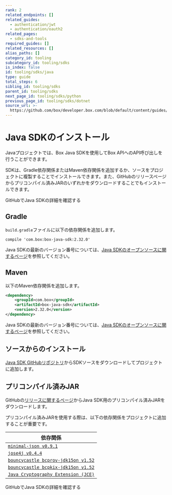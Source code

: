 ```yaml
---
rank: 2
related_endpoints: []
related_guides:
  - authentication/jwt
  - authentication/oauth2
related_pages:
  - sdks-and-tools
required_guides: []
related_resources: []
alias_paths: []
category_id: tooling
subcategory_id: tooling/sdks
is_index: false
id: tooling/sdks/java
type: guide
total_steps: 6
sibling_id: tooling/sdks
parent_id: tooling/sdks
next_page_id: tooling/sdks/python
previous_page_id: tooling/sdks/dotnet
source_url: >-
  https://github.com/box/developer.box.com/blob/default/content/guides/tooling/sdks/java.md
---
```

# Java SDKのインストール

Javaプロジェクトでは、Box Java SDKを使用してBox APIへのAPI呼び出しを行うことができます。

SDKは、Gradle依存関係またはMaven依存関係を追加するか、ソースをプロジェクトに複製することでインストールできます。また、GitHubのリリースページからプリコンパイル済みJARのいずれかをダウンロードすることでもインストールできます。

<CTA to="https://github.com/box/box-java-sdk">

GitHubでJava SDKの詳細を確認する

</CTA>

## Gradle

`build.gradle`ファイルに以下の依存関係を追加します。

```shell
compile 'com.box:box-java-sdk:2.32.0'
```

<Message>

Java SDKの最新のバージョン番号については、[Java SDKのオープンソースに関するページ][java-os]を参照してください。

</Message>

## Maven

以下のMaven依存関係を追加します。

```xml
<dependency>
    <groupId>com.box</groupId>
    <artifactId>box-java-sdk</artifactId>
    <version>2.32.0</version>
</dependency>
```

<Message>

Java SDKの最新のバージョン番号については、[Java SDKのオープンソースに関するページ][java-os]を参照してください。

</Message>

## ソースからのインストール

[Java SDK GitHubリポジトリ][java-sdk-src]からSDKソースをダウンロードしてプロジェクトに追加します。

## プリコンパイル済みJAR

GitHubの[リリースに関するページ][java-sdk-releases]からJava SDK用のプリコンパイル済みJARをダウンロードします。

プリコンパイル済みJARを使用する際は、以下の依存関係をプロジェクトに追加することが重要です。

<!-- markdownlint-disable line-length -->

| 依存関係                                                     |
| -------------------------------------------------------- |
| [`minimal-json v0.9.1`][dependency-min-json]             |
| [`jose4j v0.4.4`][dependency-jose]                       |
| [`bouncycastle bcprov-jdk15on v1.52`][dependency-bcprov] |
| [`bouncycastle bcpkix-jdk15on v1.52`][dependency-bcpkix] |
| [`Java Cryptography Extension (JCE)`][dependency-crypto] |

<!-- markdownlint-enable line-length -->

<CTA to="https://github.com/box/box-java-sdk">

GitHubでJava SDKの詳細を確認する

</CTA>

[npm]: https://www.npmjs.com/

[java-os]: http://opensource.box.com/box-java-sdk/

[java-sdk-src]: https://github.com/box/box-java-sdk/tree/master/src/main/java/com/box/sdk

[java-sdk-releases]: https://github.com/box/box-java-sdk/releases

[dependency-min-json]: https://github.com/ralfstx/minimal-json

[dependency-jose]: https://bitbucket.org/b_c/jose4j/wiki/Home

[dependency-bcprov]: http://mvnrepository.com/artifact/org.bouncycastle/bcprov-jdk15on

[dependency-bcpkix]: http://mvnrepository.com/artifact/org.bouncycastle/bcpkix-jdk15on

[dependency-crypto]: http://www.oracle.com/technetwork/java/javase/downloads/jce-7-download-432124.html

